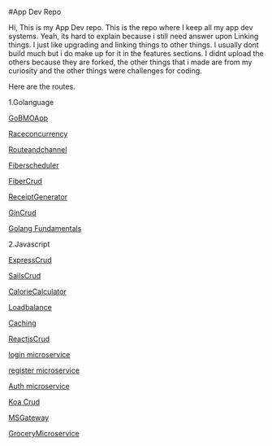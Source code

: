 #App Dev Repo

Hi, This is my App Dev repo.
This is the repo where I keep all my app dev systems.
Yeah, its hard to explain because i still need answer upon Linking things.
I just like upgrading and linking things to other things.
I usually dont build much but i do make up for it in the features sections.
I didnt upload the others because they are forked, the other things that i made are from my curiosity
and the other things were challenges for coding.



Here are the routes.


<p>1.Golanguage</p>

<p><a href="https://github.com/Mochimochi07/Go_BMOapp">GoBMOApp</a></p>

<p><a href="https://github.com/Mochimochi07/Fiber_Raceconcurrency">Raceconcurrency</a></p>

<p><a href="https://github.com/Mochimochi07/Fiber_Routineandchannel">Routeandchannel</a></p>

<p><a href="https://github.com/Mochimochi07/Fiber_Goscheduler">Fiberscheduler</a></p>

<p><a href="https://github.com/Mochimochi07/Fiber_CRUD">FiberCrud</a></p>

<p><a href="https://github.com/Mochimochi07/Go_ReceiptGenerator">ReceiptGenerator</a></p>

<p><a href="https://github.com/Mochimochi07/golang_gin_CRUD">GinCrud</a></p>

<p><a href="https://github.com/Mochimochi07/Golang_codes">Golang Fundamentals</a></p>

<p>2.Javascript</p>

<p><a href="https://github.com/Mochimochi07/ExpressJS_SQL_CRUD">ExpressCrud</a></p>

<p><a href="https://github.com/Mochimochi07/Sailsjs_CRUD">SailsCrud</a></p>

<p><a href="https://github.com/Mochimochi07/Express_SQL_Caloriecalculator">CalorieCalculator</a></p>

<p><a href="https://github.com/Mochimochi07/Express_Loadbalance">Loadbalance</a></p>

<p><a href="https://github.com/Mochimochi07/Expressjs_Caching">Caching</a></p>

<p><a href="https://github.com/Mochimochi07/Reactjs_CRUD">ReactjsCrud</a></p>

<p><a href="https://github.com/Mochimochi07/Express_Loginservice">login microservice</a></p>

<p><a href="https://github.com/Mochimochi07/Express_RegisterService">register microservice</a></p>

<p><a href="https://github.com/Mochimochi07/Express_authservice">Auth microservice</a></p>

<p><a href="https://github.com/Mochimochi07/Javascript_Koa_CRUD">Koa Crud</a></p>

<p><a href="https://github.com/Mochimochi07/Javascript_Express_msgateway">MSGateway</a></p>

<p><a href="https://github.com/Mochimochi07/Javascript_Express_GroceryMicroservice">GroceryMicroservice</a></p>



